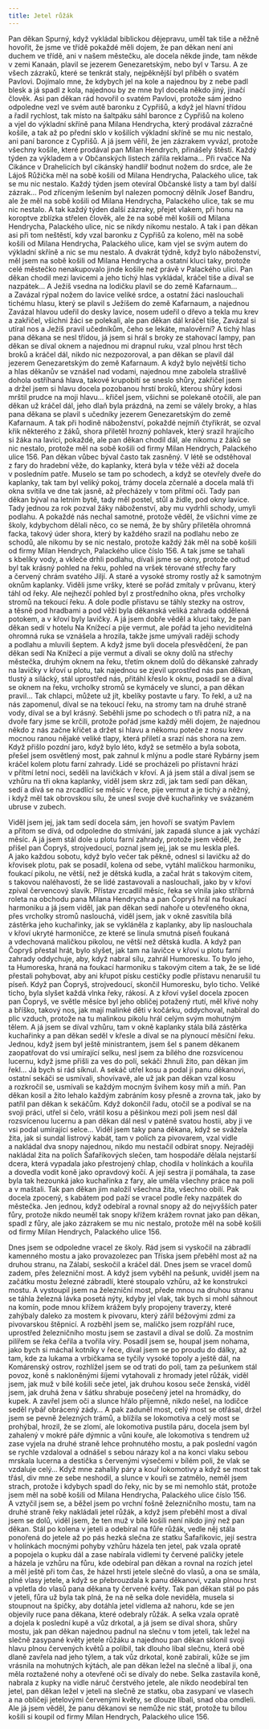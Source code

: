 ```yaml
---
title: Jetel růžák
---
```


Pan děkan Spurný, když vykládal biblickou dějepravu, uměl tak tiše a něžně hovořit, že jsme ve třídě pokaždé měli dojem, že pan děkan není ani duchem ve třídě, ani v našem městečku, ale docela někde jinde, tam někde v zemi Kanaán, plavil se jezerem Genezaretským, nebo byl v Tarsu. A ze všech zázraků, které se tenkrát staly, nejpěknější byl příběh o svatém Pavlovi. Dojímalo mne, že kdybych jel na kole a najednou by z nebe padl blesk a já spadl z kola, najednou by ze mne byl docela někdo jiný, jinačí člověk. Asi pan děkan rád hovořil o svatém Pavlovi, protože sám jedno odpoledne vezl ve svém autě baronku z Cypřišů, a když jel hlavní třídou a řadil rychlost, tak místo na šaltpáku sáhl baronce z Cypřišů na koleno a vjel do výkladní skříně pana Milana Hendrycha, který prodával zázračné košile, a tak až po přední sklo v košilích výkladní skříně se mu nic nestalo, ani paní baronce z Cypřišů. A já jsem věřil, že jen zázrakem vyvázl, protože všechny košile, které prodával pan Milan Hendrych, přinášely štěstí. Každý týden za výkladem a v Občanských listech zářila reklama… Při rvačce Na Cikánce v Drahelicích byl cikánský handlíř bodnut nožem do srdce, ale že Lájoš Růžička měl na sobě košili od Milana Hendrycha, Palackého ulice, tak se mu nic nestalo. Každý týden jsem otevíral Občanské listy a tam byl další zázrak… Pod zříceným lešením byl nalezen pomocný dělník Josef Bandru, ale že měl na sobě košili od Milana Hendrycha, Palackého ulice, tak se mu nic nestalo. A tak každý týden další zázraky, přejet vlakem, při honu na koroptve zblízka střelen člověk, ale že na sobě měl košili od Milana Hendrycha, Palackého ulice, nic se nikdy nikomu nestalo. A tak i pan děkan asi při tom neštěstí, kdy vzal baronku z Cypřišů za koleno, měl na sobě košili od Milana Hendrycha, Palackého ulice, kam vjel se svým autem do výkladní skříně a nic se mu nestalo. A dvakrát týdně, když bylo náboženství, měl jsem na sobě košili od Milana Hendrycha a ostatní kluci taky, protože celé městečko nenakupovalo jinde košile než právě v Palackého ulici. Pan děkan chodil mezi lavicemi a jeho tichý hlas vykládal, kráčel tiše a díval se nazpátek… A Ježíš vsedna na lodičku plavil se do země Kafarnaum… a Zavázal rýpal nožem do lavice veliké srdce, a ostatní žáci naslouchali tichému hlasu, který se plavil s Ježíšem do země Kafarnaum, a najednou Zavázal hlavou udeřil do desky lavice, nosem udeřil o dřevo a tekla mu krev a zakřičel, všichni žáci se polekali, ale pan děkan dál kráčel tiše, Zavázal si utíral nos a Ježíš pravil učedníkům, čeho se lekáte, malověrní? A tichý hlas pana děkana se nesl třídou, já jsem si hrál s broky ze stahovací lampy, pan děkan se díval oknem a najednou mi drapnul ruku, vzal plnou hrst těch broků a kráčel dál, nikdo nic nezpozoroval, a pan děkan se plavil dál jezerem Genezaretským do země Kafarnaum. A když bylo největší ticho a hlas děkanův se vznášel nad vodami, najednou mne zabolela strašlivě dohola ostříhaná hlava, takové krupobití se sneslo shůry, zakřičel jsem a držel jsem si hlavu docela pozobanou hrstí broků, kterou shůry kdosi mrštil prudce na moji hlavu… křičel jsem, všichni se polekaně otočili, ale pan děkan už kráčel dál, jeho dlaň byla prázdná, na zemi se válely broky, a hlas pana děkana se plavil s učedníky jezerem Genezaretským do země Kafarnaum. A tak při hodině náboženství, pokaždé nejmíň čtyřikrát, se ozval křik některého z žáků, shora přiletěl hrozný pohlavek, který srazil hrajícího si žáka na lavici, pokaždé, ale pan děkan chodil dál, ale nikomu z žáků se nic nestalo, protože měl na sobě košili od firmy Milan Hendrych, Palackého ulice 156. Pan děkan vůbec býval často tak zasněný. V létě se odstěhoval z fary do hradební věže, do kaplanky, která byla v téže věži až docela v posledním patře. Muselo se tam po schodech, a když se otevřely dveře do kaplanky, tak tam byl veliký pokoj, trámy docela zčernalé a docela malá tři okna svítila ve dne tak jasně, až přecházely v tom přítmí oči. Tady pan děkan býval na letním bytě, tady měl postel, stůl a židle, pod okny lavice. Tady jednou za rok pozval žáky náboženství, aby mu vydrhli schody, umyli podlahu. A pokaždé nás nechal samotné, protože věděl, že všichni víme ze školy, kdybychom dělali něco, co se nemá, že by shůry přiletěla ohromná facka, takový úder shora, který by každého srazil na podlahu nebo ze schodů, ale nikomu by se nic nestalo, protože každý žák měl na sobě košili od firmy Milan Hendrych, Palackého ulice číslo 156. A tak jsme se tahali s kbelíky vody, a vkleče drhli podlahu, dívali jsme se okny, protože odtud byl tak krásný pohled na řeku, pohled na vršek térované střechy fary a červený chrám svatého Jiljí. A staré a vysoké stromy rostly až k samotným oknům kaplanky. Viděli jsme vršky, které se pořád zmítaly v průvanu, který táhl od řeky. Ale nejhezčí pohled byl z prostředního okna, přes vrcholky stromů na tekoucí řeku. A dole podle přístavu se táhly stezky na ostrov, a těsně pod hradbami a pod věží byla děkanská veliká zahrada oddělená potokem, a v křoví byly lavičky. A já jsem dobře věděl a kluci taky, že pan děkan sedí v hotelu Na Knížecí a pije vermut, ale pořád ta jeho neviditelná ohromná ruka se vznášela a hrozila, takže jsme umývali raději schody a podlahu a mluvili šeptem. A když jsme byli docela přesvědčení, že pan děkan sedí Na Knížecí a pije vermut a dívali se okny dolů na střechy městečka, druhým oknem na řeku, třetím oknem dolů do děkanské zahrady na lavičky v křoví u plotu, tak najednou se zjevil uprostřed nás pan děkan, tlustý a silácký, stál uprostřed nás, přitáhl křeslo k oknu, posadil se a díval se oknem na řeku, vrcholky stromů se kymácely ve slunci, a pan děkan pravil… Tak chlapci, můžete už jít, kbelíky postavte u fary. To řekl, a už na nás zapomenul, díval se na tekoucí řeku, na stromy tam na druhé straně vody, díval se a byl krásný. Seběhli jsme po schodech o tři patra níž, a na dvoře fary jsme se krčili, protože pořád jsme každý měli dojem, že najednou někdo z nás začne křičet a držet si hlavu a někomu poteče z nosu krev mocnou ranou nějaké veliké tlapy, která přiletí a srazí nás shora na zem. Když přišlo pozdní jaro, když bylo léto, když se setmělo a byla sobota, přešel jsem osvětlený most, pak zahnul k mlýnu a podle staré Rybárny jsem kráčel kolem plotu farní zahrady. Lidé se procházeli po přístavní hrázi v přítmí letní noci, seděli na lavičkách v křoví. A já jsem stál a díval jsem se vzhůru na tři okna kaplanky, viděl jsem skrz zdi, jak tam sedí pan děkan, sedí a dívá se na zrcadlící se měsíc v řece, pije vermut a je tichý a něžný, i když měl tak obrovskou sílu, že unesl svoje dvě kuchařinky ve svázaném ubruse v zubech.

Viděl jsem jej, jak tam sedí docela sám, jen hovoří se svatým Pavlem a přitom se dívá, od odpoledne do stmívání, jak zapadá slunce a jak vychází měsíc. A já jsem stál dole u plotu farní zahrady, protože jsem věděl, že přišel pan Čopryš, strojvedoucí, poznal jsem jej, jak se mu leskla pleš. A jako každou sobotu, když bylo večer tak pěkně, odnesl si lavičku až do křovisek plotu, pak se posadil, kolena od sebe, vytáhl maličkou harmoniku, foukací pikolu, ne větší, než je dětská kudla, a začal hrát s takovým citem, s takovou naléhavostí, že se lidé zastavovali a naslouchali, jako by v křoví zpíval červencový slavík. Přístav zrcadlil měsíc, řeka se vlnila jako stříbrná roleta na obchodu pana Milana Hendrycha a pan Čopryš hrál na foukací harmoniku a já jsem viděl, jak pan děkan sedí nahoře u otevřeného okna, přes vrcholky stromů naslouchá, viděl jsem, jak v okně zasvítila bílá zástěrka jeho kuchařinky, jak se vykláněla z kaplanky, aby líp naslouchala v křoví ukryté harmoničce, ze které se linula smutná píseň foukaná a vdechovaná maličkou pikolou, ne větší než dětská kudla. A když pan Čopryš přestal hrát, bylo slyšet, jak tam na lavičce v křoví u plotu farní zahrady oddychuje, aby, když nabral sílu, zahrál Humoresku. To bylo jeho, ta Humoreska, hraná na foukací harmoniku s takovým citem a tak, že se lidé přestali pohybovat, aby ani křupot písku cestičky podle přístavu nenarušil tu píseň. Když pan Čopryš, strojvedoucí, skončil Humoresku, bylo ticho. Veliké ticho, byla slyšet každá vlnka řeky, rákosí. A z křoví vyšel docela zpocen pan Čopryš, ve světle měsíce byl jeho obličej potažený rtutí, měl křivé nohy a bříško, takový nos, jak mají malinké děti v kočárku, oddychoval, nabíral do plic vzduch, protože na tu malinkou pikolu hrál celým svým mohutným tělem. A já jsem se díval vzhůru, tam v okně kaplanky stála bílá zástěrka kuchařinky a pan děkan seděl v křesle a díval se na plynoucí měsíční řeku. Jednou, když jsem byl ještě ministrantem, jsem šel s panem děkanem zaopatřovat do vsi umírající selku, nesl jsem za bílého dne rozsvícenou lucernu, když jsme přišli za ves do polí, sekáči žhnuli žito, pan děkan jim řekl… Já bych si rád síknul. A sekáč utřel kosu a podal ji panu děkanovi, ostatní sekáči se usmívali, shovívavě, ale už jak pan děkan vzal kosu a rozkročil se, usmívali se každým mocným švihem kosy míň a míň. Pan děkan kosil a žito lehalo každým zabráním kosy přesně a zrovna tak, jako by patřil pan děkan k sekáčům. Když dokončil řadu, otočil se a podíval se na svoji práci, utřel si čelo, vrátil kosu a pěšinkou mezi poli jsem nesl dál rozsvícenou lucernu a pan děkan dál nesl v paténě svatou hostii, aby ji ve vsi podal umírající selce… Viděl jsem taky pana děkana, když se svážela žita, jak si sundal listrový kabát, tam v polích za pivovarem, vzal vidle a nakládal dva snopy najednou, nikdo mu nestačil odbírat snopy. Nejraději nakládal žita na polích Šafaříkových slečen, tam hospodáře dělala nejstarší dcera, která vypadala jako přestrojený chlap, chodila v holínkách a kouřila a dovedla vodit koně jako opravdový kočí. A její sestra jí pomáhala, ta zase byla tak hezounká jako kuchařinka z fary, ale uměla všechny práce na poli a v maštali. Tak pan děkan jim naložil všechna žita, všechno obilí. Pak docela zpocený, s kabátem pod paží se vracel podle řeky nazpátek do městečka. Jen jednou, když odebíral a rovnal snopy až do nejvyšších pater fůry, protože nikdo neuměl tak snopy křížem krážem rovnat jako pan děkan, spadl z fůry, ale jako zázrakem se mu nic nestalo, protože měl na sobě košili od firmy Milan Hendrych, Palackého ulice 156.

Dnes jsem se odpoledne vracel ze školy. Rád jsem si vyskočil na zábradlí kamenného mostu a jako provazolezec pan Tříska jsem přeběhl most až na druhou stranu, na Zálabí, seskočil a kráčel dál. Dnes jsem se vracel domů zadem, přes železniční most. A když jsem vyběhl na pešunk, uviděl jsem na začátku mostu železné zábradlí, které stoupalo vzhůru, až ke konstrukci mostu. A vystoupil jsem na železniční most, přede mnou na druhou stranu se táhla železná lávka posetá nýty, kdyby jel vlak, tak bych si mohl sáhnout na komín, pode mnou křížem krážem byly propojeny traverzy, které zahýbaly daleko za mostem k pivovaru, který zářil béžovými zdmi za pivovarskou štěpnicí. A rozběhl jsem se, maličko jsem rozpřáhl ruce, uprostřed železničního mostu jsem se zastavil a díval se dolů. Za mostním pilířem se řeka čeřila a tvořila víry. Posadil jsem se, houpal jsem nohama, jako bych si máchal kotníky v řece, díval jsem se po proudu do dálky, až tam, kde za lukama a vrbičkama se tyčily vysoké topoly a ještě dál, na Komárenský ostrov, rozhlížel jsem se od trati do polí, tam za pešunkem stál povoz, koně s nakloněnými šíjemi vytahovali z hromady jetel růžák, viděl jsem, jak muž v bílé košili seče jetel, jak druhou kosou seče ženská, viděl jsem, jak druhá žena v šátku shrabuje posečený jetel na hromádky, do kupek. A zavřel jsem oči a slunce hřálo příjemně, nikdo nešel, na lodičce seděl rybář obrácený zády… A pak zaduněl most, celý most se otřásal, držel jsem se pevně železných trámů, a blížila se lokomotiva a celý most se prohýbal, hrozil, že se zlomí, ale lokomotiva pustila páru, docela jsem byl zahalený v mokré páře dýmnic a vůni kouře, ale lokomotiva s tendrem už zase vyjela na druhé straně lehce prohnutého mostu, a pak poslední vagón se rychle vzdaloval a odnášel s sebou nárazy kol a na konci vlaku sebou mrskala lucerna a destička s červenými výsečemi v bílém poli, že vlak se vzdaluje celý… Když mne zahalily páry a kouř lokomotivy a když se most tak třásl, div mne ze sebe neshodil, a slunce v kouři se zatmělo, neměl jsem strach, protože i kdybych spadl do řeky, nic by se mi nemohlo stát, protože jsem měl na sobě košili od Milana Hendrycha, Palackého ulice číslo 156. A vztyčil jsem se, a běžel jsem po vrchní fošně železničního mostu, tam na druhé straně řeky nakládali jetel růžák, a když jsem přeběhl most a díval jsem se dolů, viděl jsem, že ten muž v bílé košili není nikdo jiný než pan děkan. Stál po kolena v jeteli a odebíral na fůře růžák, vedle něj stála ponořená do jetele až po pás hezká slečna ze statku Šafaříkovic, její sestra v holínkách mocnými pohyby vzhůru házela ten jetel, pak vzala opratě a popojela o kupku dál a zase nabírala vidlemi ty červené paličky jetele a házela je vzhůru na fůru, kde odebíral pan děkan a rovnal na rozích jetel a měl ještě při tom čas, že házel hrsti jetele slečně do vlasů, a ona se smála, plné vlasy jetele, a když se přebrouzdala k panu děkanovi, vzala plnou hrst a vpletla do vlasů pana děkana ty červené květy. Tak pan děkan stál po pás v jeteli, fůra už byla tak plná, že na ně selka dole neviděla, musela si stoupnout na špičky, aby dotáhla jetel vidlema až nahoru, kde se jen objevily ruce pana děkana, které odebraly růžák. A selka vzala opratě a dojela k poslední kupě a vůz drkotal, a já jsem se díval shora, shůry mostu, jak pan děkan najednou padnul na slečnu v tom jeteli, tak ležel na slečně zasypané květy jetele růžáku a najednou pan děkan sklonil svoji hlavu plnou červených květů a políbil, tak dlouho líbal slečnu, která obě dlaně zavřela nad jeho týlem, a tak vůz drkotal, koně zabírali, kůže se jim vrásnila na mohutných kýtách, ale pan děkan ležel na slečně a líbal ji, ona měla roztažené nohy a otevřené oči se dívaly do nebe. Selka zastavila koně, nabrala z kupky na vidle náruč čerstvého jetele, ale nikdo neodebíral ten jetel, pan děkan ležel v jeteli na slečně ze statku, oba zasypaní ve vlasech a na obličeji jetelovými červenými květy, se dlouze líbali, snad oba omdleli. Ale já jsem věděl, že panu děkanovi se nemůže nic stát, protože tu bílou košili si koupil od firmy Milan Hendrych, Palackého ulice 156.
